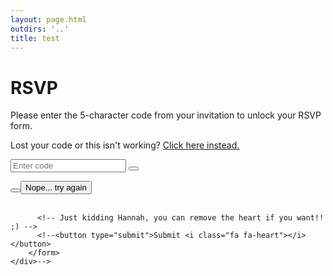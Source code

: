 ```yaml
---
layout: page.html
outdirs: '..'
title: test
---
```

<h1>RSVP</h1>


<div class="rsvp">
	<p>Please enter the 5-character code from your invitation to unlock your RSVP form.</p>
	<p class='broken'>Lost your code or this isn't working? <a href='../rsvp-alt'>Click here instead.</a></p>
	<div class="search-container">
	  	<form >
	      <input id='namesinput' type="text" placeholder="Enter code">
	      <button id='findnames' type="search"><i class="fa fa-key"></i></button>
	    </form>
	</div>
	<div id='result'></div>
	<div id='confirm-buttons'><button id='indeed'></button><button id='notso'>Nope... try again</button></div>
	<br>

<!-- 	
	<div class="rsvp-form" id="rsvp-form">
		<form method="POST" action="https://formspree.io/itsawedding.fyi@gmail.com" target="_blank">
	      <section>
	      	<label for="respondent">Responding for:<br></label>
	      	<input type="text" value="name_of_person_responding" placeholder="name_of_person_responding" id="respondent" name="responding_person" readonly size="25">
	      </section>
	      <section><br></section>
	      <section class="attending">
		      <input type="radio" name="attending" id="willAttend" value="willAttend">
		      <label for="willAttend">Will attend</label>
		      <input type="radio" name="attending" id="willNotAttend" value="willNotAttend">
		      <label for="willNotAttend">Will not attend</label>
	   	  </section>
	   	  <br>
	   	  <section class="diet-restrictions">
	   	  	<label for="diet">Do you have any dietary restrictions?<br>Please fill them out below.<br><br></label>
	   	  	<textarea name="diet" id="diet" placeholder="Fill out dietary restrictions" rows="4" cols="35"></textarea>
	   	  </section>-->
	   	  <!-- Just kidding Hannah, you can remove the heart if you want!! ;) -->
	      <!--<button type="submit">Submit <i class="fa fa-heart"></i></button>
	    </form>
	</div>-->
<!-- 	<div><button id="testing">Try it</button></div>
	<div id="myDIV">
	This is my DIV element.
	</div> -->

</div>
